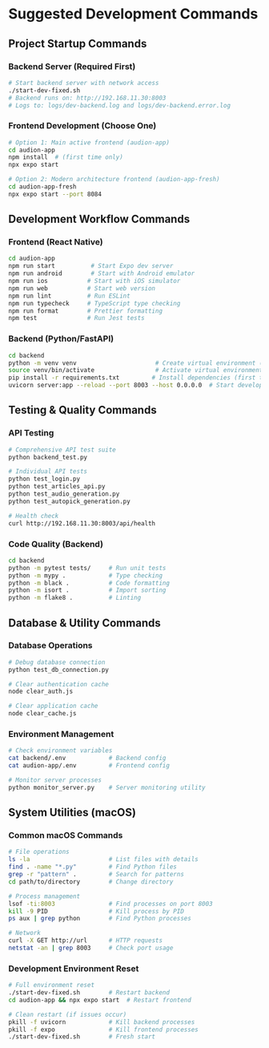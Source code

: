 # Suggested Development Commands

## Project Startup Commands

### Backend Server (Required First)
```bash
# Start backend server with network access
./start-dev-fixed.sh
# Backend runs on: http://192.168.11.30:8003
# Logs to: logs/dev-backend.log and logs/dev-backend.error.log
```

### Frontend Development (Choose One)
```bash
# Option 1: Main active frontend (audion-app)
cd audion-app
npm install  # (first time only)
npx expo start

# Option 2: Modern architecture frontend (audion-app-fresh) 
cd audion-app-fresh
npx expo start --port 8084
```

## Development Workflow Commands

### Frontend (React Native)
```bash
cd audion-app
npm run start          # Start Expo dev server
npm run android        # Start with Android emulator
npm run ios           # Start with iOS simulator  
npm run web           # Start web version
npm run lint          # Run ESLint
npm run typecheck     # TypeScript type checking
npm run format        # Prettier formatting
npm test              # Run Jest tests
```

### Backend (Python/FastAPI)
```bash
cd backend
python -m venv venv                      # Create virtual environment (first time)
source venv/bin/activate                 # Activate virtual environment (macOS/Linux)
pip install -r requirements.txt         # Install dependencies (first time)
uvicorn server:app --reload --port 8003 --host 0.0.0.0  # Start development server
```

## Testing & Quality Commands

### API Testing
```bash
# Comprehensive API test suite
python backend_test.py

# Individual API tests
python test_login.py
python test_articles_api.py
python test_audio_generation.py
python test_autopick_generation.py

# Health check
curl http://192.168.11.30:8003/api/health
```

### Code Quality (Backend)
```bash
cd backend
python -m pytest tests/     # Run unit tests
python -m mypy .            # Type checking
python -m black .           # Code formatting
python -m isort .           # Import sorting
python -m flake8 .          # Linting
```

## Database & Utility Commands

### Database Operations
```bash
# Debug database connection
python test_db_connection.py

# Clear authentication cache
node clear_auth.js

# Clear application cache
node clear_cache.js
```

### Environment Management
```bash
# Check environment variables
cat backend/.env            # Backend config
cat audion-app/.env         # Frontend config

# Monitor server processes
python monitor_server.py    # Server monitoring utility
```

## System Utilities (macOS)

### Common macOS Commands
```bash
# File operations
ls -la                      # List files with details
find . -name "*.py"         # Find Python files
grep -r "pattern" .         # Search for patterns
cd path/to/directory        # Change directory

# Process management  
lsof -ti:8003               # Find processes on port 8003
kill -9 PID                 # Kill process by PID
ps aux | grep python        # Find Python processes

# Network
curl -X GET http://url      # HTTP requests
netstat -an | grep 8003     # Check port usage
```

### Development Environment Reset
```bash
# Full environment reset
./start-dev-fixed.sh        # Restart backend
cd audion-app && npx expo start  # Restart frontend

# Clean restart (if issues occur)
pkill -f uvicorn            # Kill backend processes
pkill -f expo               # Kill frontend processes
./start-dev-fixed.sh        # Fresh start
```